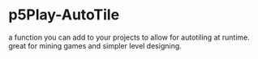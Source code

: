# p5Play-AutoTile
a function you can add to your projects to allow for autotiling at runtime. great for mining games and simpler level designing.
